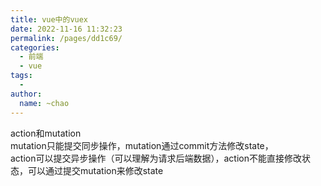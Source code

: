 ```yaml
---
title: vue中的vuex
date: 2022-11-16 11:32:23
permalink: /pages/dd1c69/
categories:
  - 前端
  - vue
tags:
  - 
author: 
  name: ~chao
---
```

action和mutation<br />mutation只能提交同步操作，mutation通过commit方法修改state，<br />action可以提交异步操作（可以理解为请求后端数据），action不能直接修改状态，可以通过提交mutation来修改state

